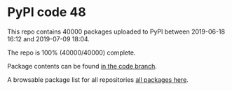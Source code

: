 # PyPI code 48

This repo contains 40000 packages uploaded to PyPI between 
2019-06-18 16:12 and 2019-07-09 18:04.

The repo is 100% (40000/40000) complete.

Package contents can be found [in the code branch](https://github.com/pypi-data/pypi-mirror-48/tree/code/packages).

A browsable package list for all repositories [all packages here](https://pypi-data.github.io/website/repositories/pypi-mirror-48).


